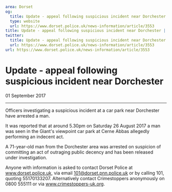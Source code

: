 ```yaml
area: Dorset
og:
  title: Update - appeal following suspicious incident near Dorchester
  type: website
  url: https://www.dorset.police.uk/news-information/article/3553
title: Update - appeal following suspicious incident near Dorchester |
twitter:
  title: Update - appeal following suspicious incident near Dorchester
  url: https://www.dorset.police.uk/news-information/article/3553
url: https://www.dorset.police.uk/news-information/article/3553
```

# Update - appeal following suspicious incident near Dorchester

01 September 2017

* * *

Officers investigating a suspicious incident at a car park near Dorchester have arrested a man.

It was reported that at around 5.30pm on Saturday 26 August 2017 a man was seen in the Giant's viewpoint car park at Cerne Abbas allegedly performing an indecent act.

A 71-year-old man from the Dorchester area was arrested on suspicion of committing an act of outraging public decency and has been released under investigation.

Anyone with information is asked to contact Dorset Police at www.dorset.police.uk, via email 101@dorset.pnn.police.uk or by calling 101, quoting 55170133207. Alternatively contact Crimestoppers anonymously on 0800 555111 or via www.crimestoppers-uk.org.
